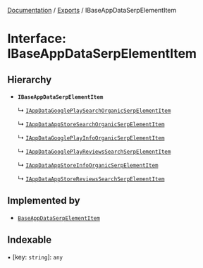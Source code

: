 [Documentation](../README.md) / [Exports](../modules.md) / IBaseAppDataSerpElementItem

# Interface: IBaseAppDataSerpElementItem

## Hierarchy

- **`IBaseAppDataSerpElementItem`**

  ↳ [`IAppDataGooglePlaySearchOrganicSerpElementItem`](IAppDataGooglePlaySearchOrganicSerpElementItem.md)

  ↳ [`IAppDataAppStoreSearchOrganicSerpElementItem`](IAppDataAppStoreSearchOrganicSerpElementItem.md)

  ↳ [`IAppDataGooglePlayInfoOrganicSerpElementItem`](IAppDataGooglePlayInfoOrganicSerpElementItem.md)

  ↳ [`IAppDataGooglePlayReviewsSearchSerpElementItem`](IAppDataGooglePlayReviewsSearchSerpElementItem.md)

  ↳ [`IAppDataAppStoreInfoOrganicSerpElementItem`](IAppDataAppStoreInfoOrganicSerpElementItem.md)

  ↳ [`IAppDataAppStoreReviewsSearchSerpElementItem`](IAppDataAppStoreReviewsSearchSerpElementItem.md)

## Implemented by

- [`BaseAppDataSerpElementItem`](../classes/BaseAppDataSerpElementItem.md)

## Indexable

▪ [key: `string`]: `any`
